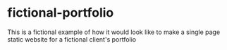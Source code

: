 # fictional-portfolio

This is a fictional example of how it would look like to make a single page static website for a fictional client's portfolio
